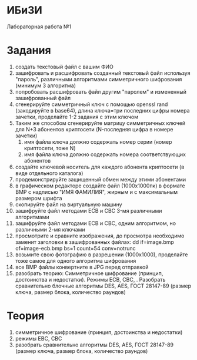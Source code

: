 # ИБиЗИ
Лабораторная работа №1
# Задания
1. создать текстовый файл с вашим ФИО
2. зашифровать и расшифровать созданный текстовый файл используя "пароль", различными алгоритмами симметричного шифрования (минимум 3 алгоритма)
3. попробовать расшифровать файл другим "паролем" и измененный зашифрованный файл
4. сгенерируйте симметричный ключ с помощью openssl rand (закодируйте в base64), длина ключа=три последних цифры номера зачетки, проделайте 1-2 задания с этим ключом
5. Таким же способом сгенерируйте матрицу симметричных ключей для N+3 абонентов криптосети (N-последняя цифра в номере зачетки)
   1. имя файла ключа должно содержать номер серии (номер криптосети, тоже N)
   2. имя файла ключа должно содержать номера соответствующих  абонентов
6. создайте ключевой носитель для каждого абонента криптосети (в виде отдельного каталога)
7. продемонстрируйте защищенный обмен между этими абонентами
8. в графическом редакторе создайте файл (1000x1000пк) в формате BMP с надписью "ИМЯ ФАМИЛИЯ", жирным и с максимальным размером шрифта
9. скопируйте файл на виртуальную машину
10. зашифруйте файл методами ECB и CBC 3-мя различными алгоритмами
11. зашифруйте файл методами ECB и CBC, одним алгоритмом, но различными 2-мя ключами
12. просмотрите и сравните изображения, до просмотра необходимо заменит заголовки в зашифрованных файлах: dd if=image.bmp of=image-ecb.bmp bs=1 count=54 conv=notrunc
13. возьмите свою фотографию в разрешении (1000х1000), проделайте тоже самое для одного алгоритма шифрования
14. все BMP файлы конвертните в JPG перед отправкой
15. разобрать теорию: Симметричное шифрование (принцип, достоинства и недостатки). Режимы ECB, CBC, . Разобрать сравнительно блочные алгоритмы DES, AES, ГОСТ 28147-89 (размер ключа, размер блока, количество раундов)
# Теория
1. симметричное шифрование (принцип, достоинства и недостатки)
2. режимы EBC, CBC
3. разобрать сравнительно алгоритмы DES, AES, ГОСТ 28147-89 (размер ключа, размер блока, количество раундов)
